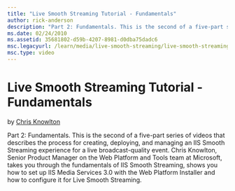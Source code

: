 ```yaml
---
title: "Live Smooth Streaming Tutorial - Fundamentals"
author: rick-anderson
description: "Part 2: Fundamentals. This is the second of a five-part series of videos that describes the process for creating, deploying, and managing an IIS Smooth Strea..."
ms.date: 02/24/2010
ms.assetid: 35681802-d59b-4207-8981-d0dba75dadc6
msc.legacyurl: /learn/media/live-smooth-streaming/live-smooth-streaming-tutorial-fundamentals
msc.type: video
---
```

# Live Smooth Streaming Tutorial - Fundamentals

by [Chris Knowlton](https://twitter.com/chris_knowlton)

Part 2: Fundamentals. This is the second of a five-part series of videos that describes the process for creating, deploying, and managing an IIS Smooth Streaming experience for a live broadcast-quality event. Chris Knowlton, Senior Product Manager on the Web Platform and Tools team at Microsoft, takes you through the fundamentals of IIS Smooth Streaming, shows you how to set up IIS Media Services 3.0 with the Web Platform Installer and how to configure it for Live Smooth Streaming.
